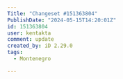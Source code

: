 ```yaml
---
Title: "Changeset #151363804"
PublishDate: "2024-05-15T14:20:01Z"
id: 151363804
user: kentakta
comment: update
created_by: iD 2.29.0
tags:
  - Montenegro

---
```

